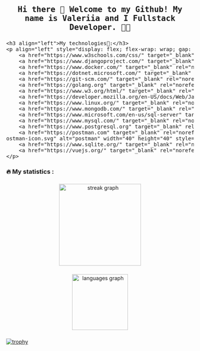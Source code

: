 
<h2 align="center"><samp> Hi there 👋 
  Welcome to my Github! My name is Valeriia and I Fullstack Developer. 👩‍💻  </samp></h2>

###

<pre language="html">
&lt;h3 align="left"&gt;My technologies🚀:&lt;/h3&gt;
&lt;p align="left" style="display: flex; flex-wrap: wrap; gap: 10px;"&gt;
    &lt;a href="https://www.w3schools.com/css/" target="_blank" rel="noreferrer"&gt;&lt;img src="https://raw.githubusercontent.com/devicons/devicon/master/icons/css3/css3-original-wordmark.svg" alt="css3" width="40" height="40" style="display: block;"/&gt;&lt;/a&gt;
    &lt;a href="https://www.djangoproject.com/" target="_blank" rel="noreferrer"&gt;&lt;img src="https://cdn.worldvectorlogo.com/logos/django.svg" alt="django" width="40" height="40" style="display: block;"/&gt;&lt;/a&gt;
    &lt;a href="https://www.docker.com/" target="_blank" rel="noreferrer"&gt;&lt;img src="https://raw.githubusercontent.com/devicons/devicon/master/icons/docker/docker-original-wordmark.svg" alt="docker" width="40" height="40" style="display: block;"/&gt;&lt;/a&gt;
    &lt;a href="https://dotnet.microsoft.com/" target="_blank" rel="noreferrer"&gt;&lt;img src="https://raw.githubusercontent.com/devicons/devicon/master/icons/dot-net/dot-net-original-wordmark.svg" alt="dotnet" width="40" height="40" style="display: block;"/&gt;&lt;/a&gt;
    &lt;a href="https://git-scm.com/" target="_blank" rel="noreferrer"&gt;&lt;img src="https://www.vectorlogo.zone/logos/git-scm/git-scm-icon.svg" alt="git" width="40" height="40" style="display: block;"/&gt;&lt;/a&gt;
    &lt;a href="https://golang.org" target="_blank" rel="noreferrer"&gt;&lt;img src="https://raw.githubusercontent.com/devicons/devicon/master/icons/go/go-original.svg" alt="go" width="40" height="40" style="display: block;"/&gt;&lt;/a&gt;
    &lt;a href="https://www.w3.org/html/" target="_blank" rel="noreferrer"&gt;&lt;img src="https://raw.githubusercontent.com/devicons/devicon/master/icons/html5/html5-original-wordmark.svg" alt="html5" width="40" height="40" style="display: block;"/&gt;&lt;/a&gt;
    &lt;a href="https://developer.mozilla.org/en-US/docs/Web/JavaScript" target="_blank" rel="noreferrer"&gt;&lt;img src="https://raw.githubusercontent.com/devicons/devicon/master/icons/javascript/javascript-original.svg" alt="javascript" width="40" height="40" style="display: block;"/&gt;&lt;/a&gt;
    &lt;a href="https://www.linux.org/" target="_blank" rel="noreferrer"&gt;&lt;img src="https://raw.githubusercontent.com/devicons/devicon/master/icons/linux/linux-original.svg" alt="linux" width="40" height="40" style="display: block;"/&gt;&lt;/a&gt;
    &lt;a href="https://www.mongodb.com/" target="_blank" rel="noreferrer"&gt;&lt;img src="https://raw.githubusercontent.com/devicons/devicon/master/icons/mongodb/mongodb-original-wordmark.svg" alt="mongodb" width="40" height="40" style="display: block;"/&gt;&lt;/a&gt;
    &lt;a href="https://www.microsoft.com/en-us/sql-server" target="_blank" rel="noreferrer"&gt;&lt;img src="https://www.svgrepo.com/show/303229/microsoft-sql-server-logo.svg" alt="mssql" width="40" height="40" style="display: block;"/&gt;&lt;/a&gt;
    &lt;a href="https://www.mysql.com/" target="_blank" rel="noreferrer"&gt;&lt;img src="https://raw.githubusercontent.com/devicons/devicon/master/icons/mysql/mysql-original-wordmark.svg" alt="mysql" width="40" height="40" style="display: block;"/&gt;&lt;/a&gt;
    &lt;a href="https://www.postgresql.org" target="_blank" rel="noreferrer"&gt;&lt;img src="https://raw.githubusercontent.com/devicons/devicon/master/icons/postgresql/postgresql-original-wordmark.svg" alt="postgresql" width="40" height="40" style="display: block;"/&gt;&lt;/a&gt;
    &lt;a href="https://postman.com" target="_blank" rel="noreferrer"&gt;&lt;img src="https://www.vectorlogo.zone/logos/getpostman/getp
ostman-icon.svg" alt="postman" width="40" height="40" style="display: block;"/&gt;&lt;/a&gt;
    &lt;a href="https://www.sqlite.org/" target="_blank" rel="noreferrer"&gt;&lt;img src="https://www.vectorlogo.zone/logos/sqlite/sqlite-icon.svg" alt="sqlite" width="40" height="40" style="display: block;"/&gt;&lt;/a&gt;
    &lt;a href="https://vuejs.org/" target="_blank" rel="noreferrer"&gt;&lt;img src="https://raw.githubusercontent.com/devicons/devicon/master/icons/vuejs/vuejs-original-wordmark.svg" alt="vuejs" width="40" height="40" style="display: block;"/&gt;&lt;/a&gt;
&lt;/p&gt;
</pre>


###

<h3 align="left">🔥 My statistics :</h3>

###

<div align="center">
  <img src="https://streak-stats.demolab.com?user=ValeriiaRogacheva&locale=en&mode=daily&theme=dracula&hide_border=false&border_radius=5&order=3" height="220" alt="streak graph"  />
</div>

###
<div align="center">
  <img src="https://github-readme-stats.vercel.app/api/top-langs?username=ValeriiaRogacheva&locale=en&hide_title=false&layout=compact&card_width=320&langs_count=5&theme=dracula&hide_border=false&order=2" height="150" alt="languages graph"  />
</div>

###
[![trophy](https://github-profile-trophy.vercel.app/?username=ValeriiaRogacheva&theme=onedark)](https://github.com/ValeriiaRogacheva/github-profile-trophy)


